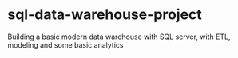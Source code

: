 # sql-data-warehouse-project
Building a basic modern data warehouse with SQL server, with ETL, modeling and some basic analytics

